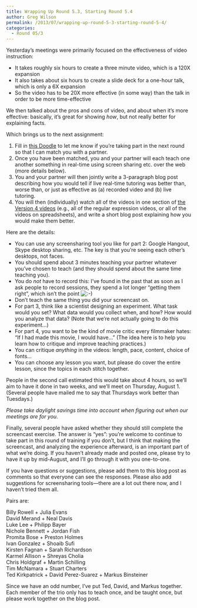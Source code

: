 ```yaml
---
title: Wrapping Up Round 5.3, Starting Round 5.4
author: Greg Wilson
permalink: /2013/07/wrapping-up-round-5-3-starting-round-5-4/
categories:
  - Round 05/3
---
```

Yesterday&#8217;s meetings were primarily focused on the effectiveness of video instruction:

*   It takes roughly six hours to create a three minute video, which is a 120X expansion
*   It also takes about six hours to create a slide deck for a one-hour talk, which is only a 6X expansion
*   So the video has to be 20X more effective (in some way) than the talk in order to be more time-effective

We then talked about the pros and cons of video, and about when it&#8217;s more effective: basically, it&#8217;s great for showing *how*, but not really better for explaining facts.

Which brings us to the next assignment:

1.  Fill in [this Doodle][1] to let me know if you&#8217;re taking part in the next round so that I can match you with a partner.
2.  Once you have been matched, you and your partner will each teach one another something in real-time using screen sharing etc. over the web (more details below).
3.  You and your partner will then jointly write a 3-paragraph blog post describing how you would tell if live real-time tutoring was better than, worse than, or just as effective as (a) recorded video and (b) live tutoring.
4.  You will then (individually) watch all of the videos in one section of [the Version 4 videos][2] (e.g., all of the regular expression videos, or all of the videos on spreadsheets), and write a short blog post explaining how you would make them better.

Here are the details:

*   You can use any screensharing tool you like for part 2: Google Hangout, Skype desktop sharing, etc. The key is that you&#8217;re seeing each other&#8217;s desktops, not faces.
*   You should spend about 3 minutes teaching your partner whatever you&#8217;ve chosen to teach (and they should spend about the same time teaching you).
*   You do *not* have to record this: I&#8217;ve found in the past that as soon as I ask people to record sessions, they spend a lot longer &#8220;getting them right&#8221;, which isn&#8217;t the point <img src="http://localhost:8080/wp-includes/images/smilies/icon_smile.gif" alt=":-)" class="wp-smiley" />
*   Don&#8217;t teach the same thing you did your screencast on.
*   For part 3, think like a scientist designing an experiment. What task would you set? What data would you collect when, and how? How would you analyze that data? (Note that we&#8217;re not actually going to do this experiment&#8230;)
*   For part 4, you want to be the kind of movie critic every filmmaker hates: &#8220;If I had made this movie, I would have&#8230;&#8221; (The idea here is to help you learn how to critique and improve teaching practices.)
*   You can critique *anything* in the videos: length, pace, content, choice of fonts&#8230;
*   You can choose any lesson you want, but please do cover the entire lesson, since the topics in each stitch together.

People in the second call estimated this would take about 4 hours, so we&#8217;ll aim to have it done in two weeks, and we&#8217;ll meet on Thursday, August 1. (Several people have mailed me to say that Thursdays work better than Tuesdays.)

*Please take daylight savings time into account when figuring out when our meetings are for you.*

Finally, several people have asked whether they should still complete the screencast exercise. The answer is &#8220;yes&#8221;: you&#8217;re welcome to continue to take part in this round of training if you don&#8217;t, but I think that making the screencast, and analyzing the experience afterward, is an important part of what we&#8217;re doing. If you haven&#8217;t already made and posted one, please try to have it up by mid-August, and I&#8217;ll go through it with you one-to-one.

If you have questions or suggestions, please add them to this blog post as comments so that everyone can see the responses. Please also add suggestions for screensharing tools—there are a lot out there now, and I haven&#8217;t tried them all.

Pairs are:

Billy Rowell + Julia Evans  
David Merand + Neal Davis  
Luke Lee + Philipp Bayer  
Nichole Bennett + Jordan Fish  
Promita Bose + Preston Holmes  
Ivan Gonzalez + Shoaib Sufi  
Kirsten Fagnan + Sarah Richardson  
Karmel Allison + Shreyas Cholia  
Chris Holdgraf + Martin Schilling  
Tim McNamara + Stuart Charters  
Ted Kirkpatrick + David Perez-Suarez + Markus Binsteiner

Since we have an odd number, I&#8217;ve put Ted, David, and Markus together. Each member of the trio only has to teach once, and be taught once, but please work together on the blog post.

 [1]: http://doodle.com/t4t7v37gukinea2r
 [2]: http://software-carpentry.org/4_0/

